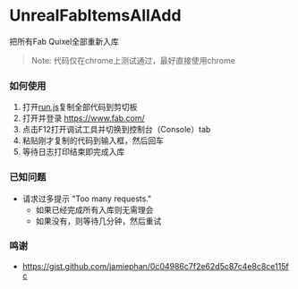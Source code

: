# UnrealFabItemsAllAdd
把所有Fab Quixel全部重新入库

>Note: 代码仅在chrome上测试通过，最好直接使用chrome

### 如何使用
1. 打开[run.js](/blob/main/run.js)复制全部代码到剪切板
2. 打开并登录 https://www.fab.com/
3. 点击F12打开调试工具并切换到控制台（Console）tab
4. 粘贴刚才复制的代码到输入框，然后回车
5. 等待日志打印结束即完成入库

### 已知问题
- 请求过多提示 "Too many requests."
    - 如果已经完成所有入库则无需理会
    - 如果没有，则等待几分钟，然后重试

### 鸣谢
- https://gist.github.com/jamiephan/0c04986c7f2e62d5c87c4e8c8ce115fc